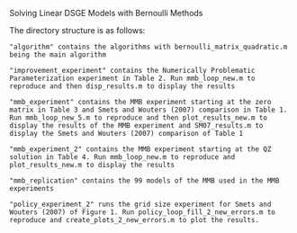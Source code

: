 Solving Linear DSGE Models with Bernoulli Methods

The directory structure is as follows:

    "algorithm" contains the algorithms with bernoulli_matrix_quadratic.m being the main algorithm

    "improvement_experiment" contains the Numerically Problematic Parameterization experiment in Table 2. Run mmb_loop_new.m to reproduce and then disp_results.m to display the results

    "mmb_experiment" contains the MMB experiment starting at the zero matrix in Table 3 and Smets and Wouters (2007) comparison in Table 1. Run mmb_loop_new_5.m to reproduce and then plot_results_new.m to display the results of the MMB experiment and SM07_results.m to display the Smets and Wouters (2007) comparison of Table 1

    "mmb_experiment_2" contains the MMB experiment starting at the QZ solution in Table 4. Run mmb_loop_new.m to reproduce and plot_results_new.m to display the results

    "mmb_replication" contains the 99 models of the MMB used in the MMB experiments

    "policy_experiment_2" runs the grid size experiment for Smets and Wouters (2007) of Figure 1. Run policy_loop_fill_2_new_errors.m to reproduce and create_plots_2_new_errors.m to plot the results.
